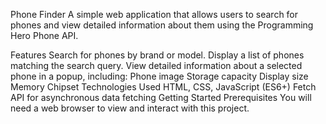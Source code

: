 Phone Finder A simple web application that allows users to search for phones and view detailed information
about them using the Programming Hero Phone API.

Features Search for phones by brand or model. Display a list of phones matching the search query.
View detailed information about a selected phone in a popup, including: Phone image Storage 
capacity Display size Memory Chipset Technologies Used HTML, CSS, JavaScript (ES6+)
Fetch API for asynchronous data fetching Getting Started Prerequisites 
You will need a web browser to view and interact with this project.
